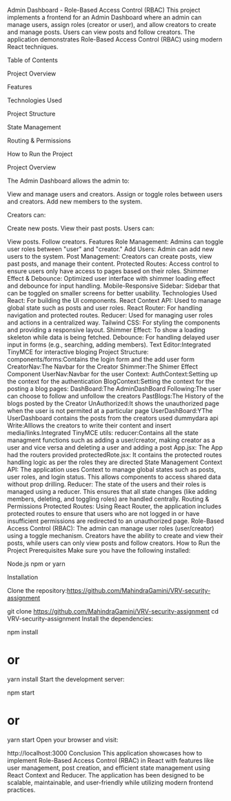 Admin Dashboard - Role-Based Access Control (RBAC)
This project implements a frontend for an Admin Dashboard where an admin can manage users, assign roles (creator or user), and allow creators to create and manage posts. Users can view posts and follow creators. The application demonstrates Role-Based Access Control (RBAC) using modern React techniques.


Table of Contents

Project Overview


Features

Technologies Used

Project Structure


State Management

Routing & Permissions


How to Run the Project

Project Overview


The Admin Dashboard allows the admin to:

View and manage users and creators.
Assign or toggle roles between users and creators.
Add new members to the system.


Creators can:

Create new posts.
View their past posts.
Users can:

View posts.
Follow creators.
Features
Role Management: Admins can toggle user roles between "user" and "creator."
Add Users: Admin can add new users to the system.
Post Management: Creators can create posts, view past posts, and manage their content.
Protected Routes: Access control to ensure users only have access to pages based on their roles.
Shimmer Effect & Debounce: Optimized user interface with shimmer loading effect and debounce for input handling.
Mobile-Responsive Sidebar: Sidebar that can be toggled on smaller screens for better usability.
Technologies Used
React: For building the UI components.
React Context API: Used to manage global state such as posts and user roles.
React Router: For handling navigation and protected routes.
Reducer: Used for managing user roles and actions in a centralized way.
Tailwind CSS: For styling the components and providing a responsive layout.
Shimmer Effect: To show a loading skeleton while data is being fetched.
Debounce: For handling delayed user input in forms (e.g., searching, adding members).
Text Editor:Integrated TinyMCE for interactive bloging
Project Structure:
components/forms:Contains the login form and the add user form
CreatorNav:The Navbar for the Creator
Shimmer:The Shimer Effect Component 
UserNav:Navbar for the user 
Context:
AuthContext:Setting up the context for the authentication 
BlogContext:Setting the context for the posting a blog 
pages:
DashBoard:The AdminDashBoard 
Following:The user can choose to follow and unfollow the creators
PastBlogs:The History of the blogs posted by the Creator
UnAuthorized:It shows the unauthorized page when the user is not permited at a particular page
UserDashBoard:YThe UserDashboard contains the posts from the creators used dummydara api 
Write:Alllows the creators to write their content and insert media/links.Integrated TinyMCE 
utils:
reducer:Contains all the state managment functions such as adding a user/creator, making creator as a user and vice versa and deleting a user and adding a post
App.jsx:
The App had the routers provided
protectedRote.jsx:
It contains the protected routes handling logic as per the roles they are directed
State Management
Context API: The application uses Context to manage global states such as posts, user roles, and login status. This allows components to access shared data without prop drilling.
Reducer: The state of the users and their roles is managed using a reducer. This ensures that all state changes (like adding members, deleting, and toggling roles) are handled centrally.
Routing & Permissions
Protected Routes: Using React Router, the application includes protected routes to ensure that users who are not logged in or have insufficient permissions are redirected to an unauthorized page.
Role-Based Access Control (RBAC): The admin can manage user roles (user/creator) using a toggle mechanism. Creators have the ability to create and view their posts, while users can only view posts and follow creators.
How to Run the Project
Prerequisites
Make sure you have the following installed:

Node.js
npm or yarn

Installation

Clone the repository:https://github.com/MahindraGamini/VRV-security-assignment


git clone https://github.com/MahindraGamini/VRV-security-assignment
cd VRV-security-assignment
Install the dependencies:


npm install
# or
yarn install
Start the development server:


npm start
# or
yarn start
Open your browser and visit:


http://localhost:3000
Conclusion
This application showcases how to implement Role-Based Access Control (RBAC) in React with features like user management, post creation, and efficient state management using React Context and Reducer. The application has been designed to be scalable, maintainable, and user-friendly while utilizing modern frontend practices.

